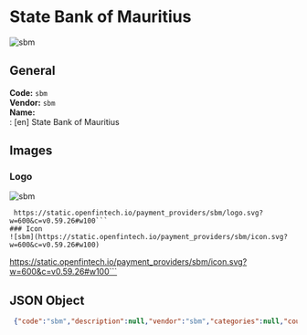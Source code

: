 # State Bank of Mauritius 
![sbm](https://static.openfintech.io/payment_providers/sbm/logo.svg?w=600&c=v0.59.26#w100)  
## General 
**Code:** `sbm`  
**Vendor:** `sbm`  
**Name:**  
:	[en] State Bank of Mauritius  
## Images 
### Logo 
![sbm](https://static.openfintech.io/payment_providers/sbm/logo.svg?w=600&c=v0.59.26#w100)  
```
 https://static.openfintech.io/payment_providers/sbm/logo.svg?w=600&c=v0.59.26#w100```  
### Icon 
![sbm](https://static.openfintech.io/payment_providers/sbm/icon.svg?w=600&c=v0.59.26#w100)  
```
 https://static.openfintech.io/payment_providers/sbm/icon.svg?w=600&c=v0.59.26#w100```  
## JSON Object 
```json
 {"code":"sbm","description":null,"vendor":"sbm","categories":null,"countries":null,"payment_method":null,"payout_method":null,"metadata":{"about_payments_code":"sbm"},"name":{"en":"State Bank of Mauritius"}}```  
